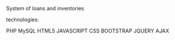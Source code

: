 System of loans and inventories

technologies:

PHP
MySQL
HTML5
JAVASCRIPT
CSS
BOOTSTRAP
JQUERY
AJAX
